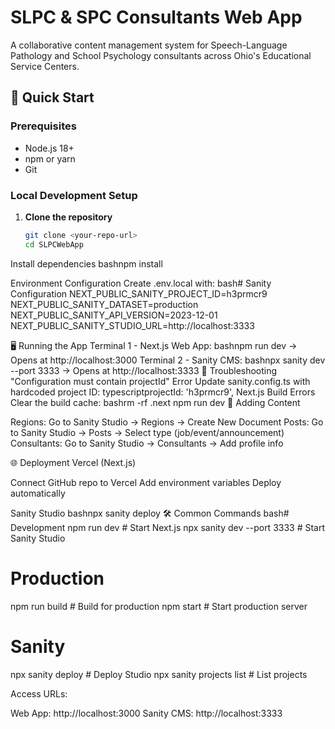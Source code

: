 # SLPC & SPC Consultants Web App

A collaborative content management system for Speech-Language Pathology and School Psychology consultants across Ohio's Educational Service Centers.

## 🚀 Quick Start

### Prerequisites
- Node.js 18+ 
- npm or yarn
- Git

### Local Development Setup

1. **Clone the repository**
   ```bash
   git clone <your-repo-url>
   cd SLPCWebApp

Install dependencies
bashnpm install

Environment Configuration
Create .env.local with:
bash# Sanity Configuration
NEXT_PUBLIC_SANITY_PROJECT_ID=h3prmcr9
NEXT_PUBLIC_SANITY_DATASET=production
NEXT_PUBLIC_SANITY_API_VERSION=2023-12-01
NEXT_PUBLIC_SANITY_STUDIO_URL=http://localhost:3333


🖥 Running the App
Terminal 1 - Next.js Web App:
bashnpm run dev
→ Opens at http://localhost:3000
Terminal 2 - Sanity CMS:
bashnpx sanity dev --port 3333
→ Opens at http://localhost:3333
🔧 Troubleshooting
"Configuration must contain projectId" Error
Update sanity.config.ts with hardcoded project ID:
typescriptprojectId: 'h3prmcr9',
Next.js Build Errors
Clear the build cache:
bashrm -rf .next
npm run dev
📝 Adding Content

Regions: Go to Sanity Studio → Regions → Create New Document
Posts: Go to Sanity Studio → Posts → Select type (job/event/announcement)
Consultants: Go to Sanity Studio → Consultants → Add profile info

🌐 Deployment
Vercel (Next.js)

Connect GitHub repo to Vercel
Add environment variables
Deploy automatically

Sanity Studio
bashnpx sanity deploy
🛠 Common Commands
bash# Development
npm run dev                    # Start Next.js
npx sanity dev --port 3333    # Start Sanity Studio

# Production
npm run build                  # Build for production
npm start                      # Start production server

# Sanity
npx sanity deploy             # Deploy Studio
npx sanity projects list      # List projects

Access URLs:

Web App: http://localhost:3000
Sanity CMS: http://localhost:3333
